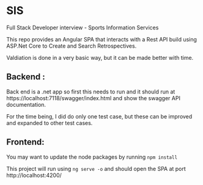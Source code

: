 # SIS
Full Stack Developer interview - Sports Information Services

This repo provides an Angular SPA that interacts with a Rest API build using ASP.Net Core to Create and Search Retrospectives.

Valdiation is done in a very basic way, but it can be made better with time.

## Backend :

Back end is a .net app so first this needs to run and it should run at https://localhost:7118/swagger/index.html and show the swagger API documentation.

For the time being, I did do only one test case, but these can be improved and expanded to other test cases.

## Frontend: 

You may want to update the node packages by running `npm install`

This project will run using `ng serve -o` and should open the SPA at port http://localhost:4200/

